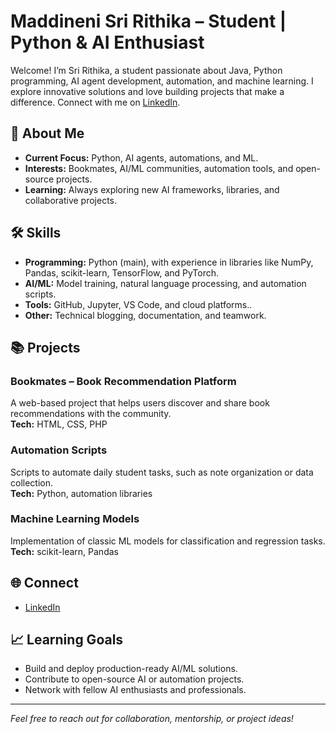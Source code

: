 # Maddineni Sri Rithika – Student | Python & AI Enthusiast

Welcome! I’m Sri Rithika, a student passionate about Java, Python programming, AI agent development, automation, and machine learning. I explore innovative solutions and love building projects that make a difference. Connect with me on [LinkedIn](www.linkedin.com/in/sri-rithika-9b113932a).

## 🚀 About Me

- **Current Focus:** Python, AI agents, automations, and ML.
- **Interests:** Bookmates, AI/ML communities, automation tools, and open-source projects.
- **Learning:** Always exploring new AI frameworks, libraries, and collaborative projects.

## 🛠️ Skills

- **Programming:** Python (main), with experience in libraries like NumPy, Pandas, scikit-learn, TensorFlow, and PyTorch.
- **AI/ML:** Model training, natural language processing, and automation scripts.
- **Tools:** GitHub, Jupyter, VS Code, and cloud platforms..
- **Other:** Technical blogging, documentation, and teamwork.

## 📚 Projects


### Bookmates – Book Recommendation Platform
A web-based project that helps users discover and share book recommendations with the community.  
**Tech:** HTML, CSS, PHP


### Automation Scripts
Scripts to automate daily student tasks, such as note organization or data collection.  
**Tech:** Python, automation libraries

### Machine Learning Models
Implementation of classic ML models for classification and regression tasks.  
**Tech:** scikit-learn, Pandas


## 🌐 Connect

- [LinkedIn](www.linkedin.com/in/sri-rithika-9b113932a)

## 📈 Learning Goals

- Build and deploy production-ready AI/ML solutions.
- Contribute to open-source AI or automation projects.
- Network with fellow AI enthusiasts and professionals.

---

*Feel free to reach out for collaboration, mentorship, or project ideas!*
